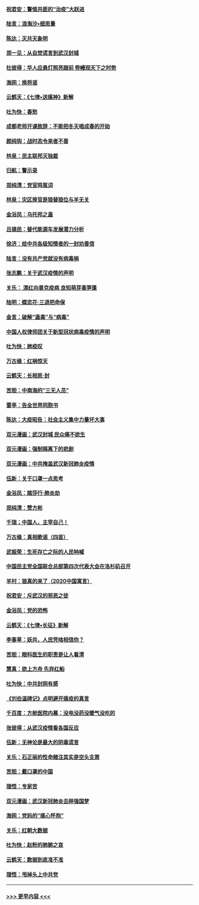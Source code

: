 #### [祝君安：警惕共匪的“治疫”大跃进](../pages/nsc993/n11876084.md?t=02180902) 
#### [陆言：浪淘沙•细思量](../pages/nsc993/n11876071.md?t=02180902) 
#### [陈达：灭共天象明](../pages/nsc993/n11876063.md?t=02180902) 
#### [郑一见：从自焚谎言到武汉封城](../pages/nsc993/n11875621.md?t=02180902) 
#### [杜彼得：华人应悬灯照亮跟前 卷幔观天下之时势](../pages/nsc993/n11874822.md?t=02180902) 
#### [海网：换将谣](../pages/nsc993/n11873712.md?t=02180902) 
#### [云鹤天：《七律▪送瘟神》新解](../pages/nsc993/n11873598.md?t=02180902) 
#### [吐为快：春愁](../pages/nsc993/n11872801.md?t=02180902) 
#### [成都老师开课致辞：不能把冬天唱成春的开始](../pages/nsc993/n11872653.md?t=02180902) 
#### [颜纯钩：战时态令来者不善](../pages/nsc993/n11872011.md?t=02180902) 
#### [林泉：民主联邦灭独裁](../pages/nsc993/n11870998.md?t=02180902) 
#### [归航：警示录](../pages/nsc993/n11870963.md?t=02180902) 
#### [郑纯清：党官鸣冤词](../pages/nsc993/n11870938.md?t=02180902) 
#### [林泉：灾区换官是狼替狼位与羊无关](../pages/nsc993/n11870896.md?t=02180902) 
#### [金浴凤：乌托邦之蛊](../pages/nsc993/n11870879.md?t=02180902) 
#### [吕锡民：替代能源车发展潜力分析](../pages/nsc993/n11870656.md?t=02180902) 
#### [徐济：给中共各级知情者的一封劝善信](../pages/nsc993/n11868561.md?t=02180902) 
#### [陆言：没有共产党就没有病毒祸](../pages/nsc993/n11868232.md?t=02180902) 
#### [张志鹏：关于武汉疫情的声明](../pages/nsc993/n11867182.md?t=02180902) 
#### [关乐： 漂红向善克疫病 良知萌芽春笋蓬](../pages/nsc993/n11865710.md?t=02180902) 
#### [陆明：蝶恋花‧三退把命保](../pages/nsc993/n11865673.md?t=02180902) 
#### [金言：破解“蛊毒”与“病毒”](../pages/nsc993/n11864103.md?t=02180902) 
#### [中国人权律师团关于新型冠状病毒疫情的声明](../pages/nsc993/n11864249.md?t=02180902) 
#### [吐为快：肺疫叹](../pages/nsc993/n11864027.md?t=02180902) 
#### [万古缘：红祸惊天](../pages/nsc993/n11864079.md?t=02180902) 
#### [云鹤天：长相思‧封](../pages/nsc993/n11864006.md?t=02180902) 
#### [苦胆：中南海的“三无人员”](../pages/nsc993/n11862997.md?t=02180902) 
#### [雷亭：告全世界同胞书](../pages/nsc993/n11862572.md?t=02180902) 
#### [陈达：大疫昭告：社会主义集中力量坏大事](../pages/nsc993/n11859419.md?t=02180902) 
#### [双元漫画：武汉封城 民众痛不欲生](../pages/nsc993/n11859287.md?t=02180902) 
#### [双元漫画：强制隔离下的悲剧](../pages/nsc993/n11859244.md?t=02180902) 
#### [双元漫画：中共掩盖武汉新冠肺炎疫情](../pages/nsc993/n11858249.md?t=02180902) 
#### [伍新：关于口罩一点思考](../pages/nsc993/n11859195.md?t=02180902) 
#### [金浴凤：踏莎行‧肺炎劫](../pages/nsc993/n11858227.md?t=02180902) 
#### [郑纯清：赞方彬](../pages/nsc993/n11856803.md?t=02180902) 
#### [千瑞；中国人，主宰自己！](../pages/nsc993/n11856793.md?t=02180902) 
#### [万古缘：真相歌谣（四首）](../pages/nsc993/n11856263.md?t=02180902) 
#### [武振荣：生死存亡之际的人民呐喊](../pages/nsc993/n11856256.md?t=02180902) 
#### [中国民主党全国联合总部第四次代表大会在洛杉矶召开](../pages/nsc993/n11856344.md?t=02180902) 
#### [羊村：狼真的来了（2020中国寓言）](../pages/nsc993/n11856229.md?t=02180902) 
#### [祝君安：斥武汉的邪恶之徒](../pages/nsc993/n11855861.md?t=02180902) 
#### [金浴凤：党的恐怖](../pages/nsc993/n11855849.md?t=02180902) 
#### [云鹤天：《七律▪长征》新解](../pages/nsc993/n11855479.md?t=02180902) 
#### [李春草：妖共，人民凭啥相信你？](../pages/nsc993/n11855196.md?t=02180902) 
#### [苦胆：眼科医生的职责是让人看清](../pages/nsc993/n11853840.md?t=02180902) 
#### [慧真：欲上方舟 先弃红船](../pages/nsc993/n11853483.md?t=02180902) 
#### [吐为快：中共封网有感](../pages/nsc993/n11852575.md?t=02180902) 
#### [《刘伯温碑记》点明避开瘟疫的真言](../pages/nsc993/n11852128.md?t=02180902) 
#### [千百度：方舱医院内幕：没电没药没暖气没吃的](../pages/nsc993/n11850211.md?t=02180902) 
#### [张彼得：从武汉疫情看各国反应](../pages/nsc993/n11850102.md?t=02180902) 
#### [伍新：无神论是最大的阴毒谎言](../pages/nsc993/n11846129.md?t=02180902) 
#### [关乐：石正丽的性命赌注其实是空头支票](../pages/nsc993/n11846109.md?t=02180902) 
#### [苦胆：戴口罩的中国](../pages/nsc993/n11845576.md?t=02180902) 
#### [理悟：专家苦](../pages/nsc993/n11845564.md?t=02180902) 
#### [双元漫画：武汉新冠肺炎击碎强国梦](../pages/nsc993/n11843320.md?t=02180902) 
#### [海网：党妈的“瘟心怀抱”](../pages/nsc993/n11840740.md?t=02180902) 
#### [关乐：红朝大数据](../pages/nsc993/n11840675.md?t=02180902) 
#### [吐为快：赵粉的肺腑之哀](../pages/nsc993/n11840618.md?t=02180902) 
#### [云鹤天：数据到底准不准](../pages/nsc993/n11840325.md?t=02180902) 
#### [理悟：甩掉头上中共党](../pages/nsc993/n11838826.md?t=02180902) 

----
#### [ >>> 更早内容 <<< ](../indexes/nsc993-earlier.md)

